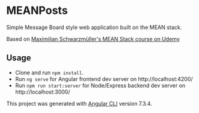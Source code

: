 # MEANPosts

Simple Message Board style web application built on the MEAN stack.

Based on [Maximilian Schwarzmüller's MEAN Stack course on Udemy](https://www.udemy.com/angular-2-and-nodejs-the-practical-guide)

## Usage

* Clone and run `npm install`.
* Run `ng serve` for Angular frontend dev server on http://localhost:4200/
* Run `npm run start:server` for Node/Express backend dev server on http://localhost:3000/

This project was generated with [Angular CLI](https://github.com/angular/angular-cli) version 7.3.4.
